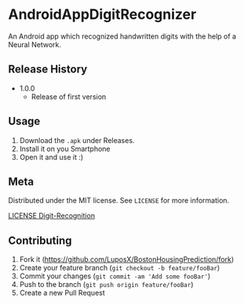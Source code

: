 # AndroidAppDigitRecognizer
An Android app which recognized handwritten digits with the help of a Neural Network.

## Release History
*   1.0.0
    *   Release of first version

## Usage
1. Download the `.apk` under Releases. 
2. Install it on you Smartphone
3. Open it and use it :)


## Meta

<!--Your Name – [@YourTwitter](https://twitter.com/dbader_org) – YourEmail@example.com-->

Distributed under the MIT license. See ``LICENSE`` for more information.

[LICENSE Digit-Recognition](https://github.com/LuposX/BostonHousingPrediction/blob/master/LICENSE)

## Contributing

1.  Fork it (<https://github.com/LuposX/BostonHousingPrediction/fork>)
2.  Create your feature branch (`git checkout -b feature/fooBar`)
3.  Commit your changes (`git commit -am 'Add some fooBar'`)
4.  Push to the branch (`git push origin feature/fooBar`)
5.  Create a new Pull Request

[license-url]: https://github.com/LuposX/AndroidAppDigitRecognizer/blob/master/LICENSE

